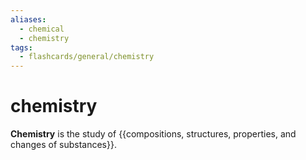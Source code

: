 ```yaml
---
aliases:
  - chemical
  - chemistry
tags:
  - flashcards/general/chemistry
---
```


# chemistry

__Chemistry__ is the study of {{compositions, structures, properties, and changes of substances}}. <!--SR:!2023-10-09,68,210-->
